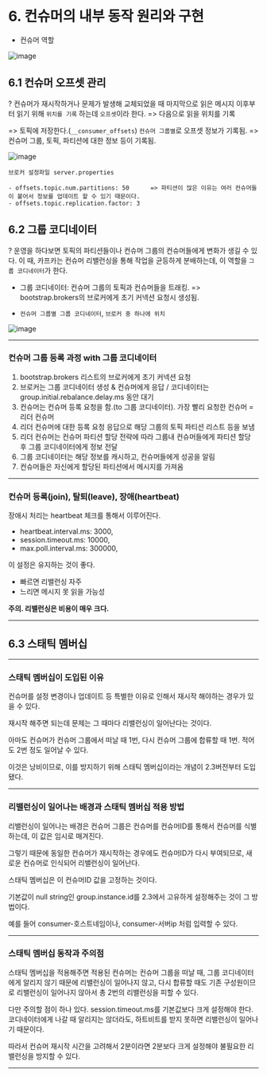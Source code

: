 # 6. 컨슈머의 내부 동작 원리와 구현

- 컨슈머 역할

![image](https://user-images.githubusercontent.com/54942017/182159047-a6174f26-3931-4520-b740-39c642020d24.png)

## 6.1 컨슈머 오프셋 관리

? 컨슈머가 재시작하거나 문제가 발생해 교체되었을 때 마지막으로 읽은 메시지 이후부터 읽기 위해 `위치를 기록` 하는데 `오프셋`이라 한다. => 다음으로 읽을 위치를 기록

=> 토픽에 저장한다.(`__consumer_offsets`) `컨슈머 그룹별`로 오프셋 정보가 기록됨.
=> 컨슈머 그룹, 토픽, 파티션에 대한 정보 등이 기록됨.

![image](https://user-images.githubusercontent.com/54942017/182162397-41f01c3d-d000-429b-b6a2-ed2d6f2cd93c.png)

```
브로커 설정파일 server.properties

- offsets.topic.num.partitions: 50      => 파티션이 많은 이유는 여러 컨슈머들이 붙어서 정보를 업데이트 할 수 있기 때문이다.
- offsets.topic.replication.factor: 3
```
## 6.2 그룹 코디네이터

? 운영을 하다보면 토픽의 파티션들이나 컨슈머 그룹의 컨슈머들에게 변화가 생길 수 있다. 이 때, 카프카는 컨슈머 리밸런싱을 통해 작업을 균등하게 분배하는데, 이 역할을 `그룹 코디네이터`가 한다.

- 그룹 코디네이터: 컨슈머 그룹의 토픽과 컨슈머들을 트래킹. => bootstrap.brokers의 브로커에게 초기 커넥션 요청시 생성됨.

- `컨슈머 그룹별 그룹 코디네이터`, `브로커 중 하나에 위치`

![image](https://user-images.githubusercontent.com/54942017/182185588-10e9527c-53c3-4eb0-807e-006deae82e9d.png)

---

### 컨슈머 그룹 등록 과정 with 그룹 코디네이터

1. bootstrap.brokers 리스트의 브로커에게 초기 커넥션 요청
2. 브로커는 그룹 코디네이터 생성 & 컨슈머에게 응답 / 코디네이터는 group.initial.rebalance.delay.ms 동안 대기
3. 컨슈머는 컨슈머 등록 요청을 함.(to 그룹 코디네이터). 가장 빨리 요청한 컨슈머 = 리더 컨슈머
4. 리더 컨슈머에 대한 등록 요청 응답으로 해당 그룹의 토픽 파티션 리스트 등을 보냄
5. 리더 컨슈머는 컨슈머 파티션 할당 전략에 따라 그룹내 컨슈머들에게 파티션 할당 후 그룹 코디네이터에게 정보 전달
6. 그룹 코디네이터는 해당 정보를 캐시하고, 컨슈머들에게 성공을 알림
7. 컨슈머들은 자신에게 할당된 파티션에서 메시지를 가져옴

---

### 컨슈머 등록(join), 탈퇴(leave), 장애(heartbeat)

장애시 처리는 heartbeat 체크를 통해서 이루어진다.
- heartbeat.interval.ms: 3000,
- session.timeout.ms: 10000,
- max.poll.interval.ms: 300000,

이 설정은 유지하는 것이 좋다.
- 빠르면 리밸런싱 자주
- 느리면 메시지 못 읽을 가능성

**주의. 리밸런싱은 비용이 매우 크다.**

---

## 6.3 스태틱 멤버십

----
### 스태틱 멤버십이 도입된 이유
컨슈머를 설정 변경이나 업데이트 등 특별한 이유로 인해서 재시작 해야하는 경우가 있을 수 있다.

재시작 해주면 되는데 문제는 그 때마다 리밸런싱이 일어난다는 것이다.

아마도 컨슈머가 컨슈머 그룹에서 떠날 때 1번, 다시 컨슈머 그룹에 합류할 때 1번. 적어도 2번 정도 일어날 수 있다.

이것은 낭비이므로, 이를 방지하기 위해 스태틱 멤버십이라는 개념이 2.3버전부터 도입됐다.

---
### 리밸런싱이 일어나는 배경과 스태틱 멤버십 적용 방법
리밸런싱이 일어나는 배경은 컨슈머 그룹은 컨슈머를 컨슈머ID를 통해서 컨슈머를 식별하는데, 이 값은 임시로 매겨진다.

그렇기 때문에 동일한 컨슈머가 재시작하는 경우에도 컨슈머ID가 다시 부여되므로, 새로운 컨슈머로 인식되어 리밸런싱이 일어난다.

스태틱 멤버십은 이 컨슈머ID 값을 고정하는 것이다.

기본값이 null string인 group.instance.id를 2.3에서 고유하게 설정해주는 것이 그 방법이다.

예를 들어 consumer-호스트네임이나, consumer-서버ip 처럼 입력할 수 있다.

---
### 스태틱 멤버십 동작과 주의점
스태틱 멤버십을 적용해주면 적용된 컨슈머는 컨슈머 그룹을 떠날 때, 그룹 코디네이터에게 알리지 않기 때문에 리밸런싱이 일어나지 않고, 다시 합류할 때도 기존 구성원이므로 리밸런싱이 일어나지 않아서 총 2번의 리밸런싱을 피할 수 있다.

다만 주의할 점이 하나 있다. session.timeout.ms를 기본값보다 크게 설정해야 한다. 코디네이터에게 나갈 때 알리지는 않더라도, 하트비트를 받지 못하면 리밸런싱이 일어나기 때문이다.

따라서 컨슈머 재시작 시간을 고려해서 2분이라면 2분보다 크게 설정해야 불필요한 리밸런싱을 방지할 수 있다.

---